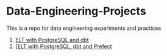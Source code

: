 # Data-Engineering-Projects
This is a repo for data engineering experiments and practices

1. [ELT with PostgreSQL and dbt](https://github.com/DoThNg/Data-Engineering-Projects/tree/main/1_PostgreSQL_ETL)
2. [[ELT with PostgreSQL, dbt and Prefect](https://github.com/DoThNg/Data-Engineering-Projects/tree/main/2_ELT_Prefect)  
